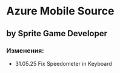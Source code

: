 # Azure Mobile Source
## by Sprite Game Developer

### Изменения:
- 31.05.25 Fix Speedometer in Keyboard
